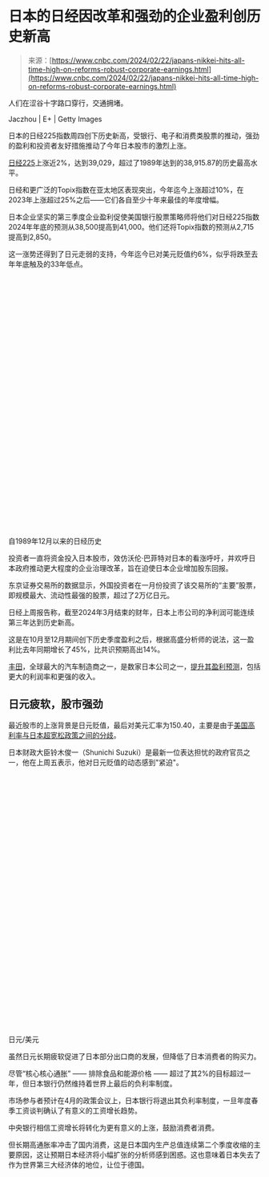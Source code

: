 <!--yml

category: 未分类

date: 2024-05-29 13:18:34

-->

# 日本的日经因改革和强劲的企业盈利创历史新高

> 来源：[https://www.cnbc.com/2024/02/22/japans-nikkei-hits-all-time-high-on-reforms-robust-corporate-earnings.html](https://www.cnbc.com/2024/02/22/japans-nikkei-hits-all-time-high-on-reforms-robust-corporate-earnings.html)

人们在涩谷十字路口穿行，交通拥堵。

Jaczhou | E+ | Getty Images

日本的日经225指数周四创下历史新高，受银行、电子和消费类股票的推动，强劲的盈利和投资者友好措施推动了今年日本股市的激烈上涨。

[日经225](/quotes/.N225/)上涨近2%，达到39,029，超过了1989年达到的38,915.87的历史最高水平。

日经和更广泛的Topix指数在亚太地区表现突出，今年迄今上涨超过10%，在2023年上涨超过25%之后——它们各自至少十年来最佳的年度增幅。

日本企业坚实的第三季度企业盈利促使美国银行股票策略师将他们对日经225指数2024年年底的预测从38,500提高到41,000。他们还将Topix指数的预测从2,715提高到2,850。

这一涨势还得到了日元走弱的支持，今年迄今已对美元贬值约6%，似乎将跌至去年年底触及的33年低点。

<svg xmlns="http://www.w3.org/2000/svg" viewBox="0 0 256 256" aria-labelledby="title desc" role="img" focusable="false" preserveAspectRatio="xMinYMin" class="Collapsible-stockChartIcon"><title>股票图标</title><desc>股票图标</desc></svg>

自1989年12月以来的日经历史

投资者一直将资金投入日本股市，效仿沃伦·巴菲特对日本的看涨呼吁，并欢呼日本政府推动更大程度的企业治理改革，旨在迫使日本企业增加股东回报。

东京证券交易所的数据显示，外国投资者在一月份投资了该交易所的“主要”股票，即规模最大、流动性最强的股票，超过了2万亿日元。

日经上周报告称，截至2024年3月结束的财年，日本上市公司的净利润可能连续第三年达到历史新高。

这是在10月至12月期间创下历史季度盈利之后，根据高盛分析师的说法，这一盈利比去年同期增长了45%，比共识预期高出14%。

[丰田](/quotes/7203.T-JP/)，全球最大的汽车制造商之一，是数家日本公司之一，[提升其盈利预测](https://global.toyota/pages/global_toyota/ir/financial-results/2024_3q_presentation_en.pdf)，包括更大的利润率和更强的收入。

## 日元疲软，股市强劲

最近股市的上涨背景是日元贬值，最后对美元汇率为150.40，主要是由于[美国高利率与日本超宽松政策之间的分歧](https://www.cnbc.com/2024/02/16/boj-juggles-yen-weakness-and-fragile-growth-after-gdp-surprise.html)。

日本财政大臣铃木俊一（Shunichi Suzuki）是最新一位表达担忧的政府官员之一，他在上周五表示，他对日元贬值的动态感到"紧迫"。

<svg xmlns="http://www.w3.org/2000/svg" viewBox="0 0 256 256" aria-labelledby="title desc" role="img" focusable="false" preserveAspectRatio="xMinYMin" class="Collapsible-stockChartIcon"><title>股票图标</title><desc>股票图标</desc></svg>

日元/美元

虽然日元长期疲软促进了日本部分出口商的发展，但降低了日本消费者的购买力。

尽管“核心核心通胀” —— 排除食品和能源价格 —— 超过了其2%的目标超过一年，但日本银行仍然维持着世界上最后的负利率制度。

市场参与者预计在4月的政策会议上，日本银行将退出其负利率制度，一旦年度春季工资谈判确认了有意义的工资增长趋势。

中央银行相信工资增长将转化为更有意义的上涨，鼓励消费者消费。

但长期高通胀率冲击了国内消费，这是日本国内生产总值连续第二个季度收缩的主要原因，这让预期日本经济将小幅扩张的分析师感到困惑。这也意味着日本失去了作为世界第三大经济体的地位，让位于德国。
